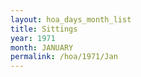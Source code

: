 ```yaml
---
layout: hoa_days_month_list
title: Sittings
year: 1971
month: JANUARY
permalink: /hoa/1971/Jan
---
```

